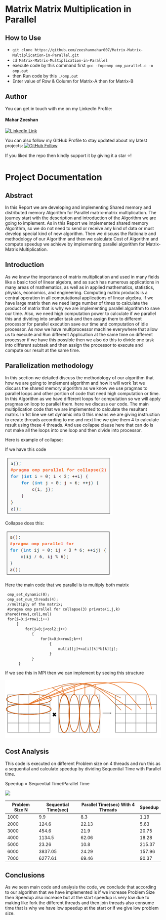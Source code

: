 # Matrix Matrix Multiplication in Parallel

## How to Use

- `git clone https://github.com/zeeshanmahar007/Matrix-Matrix-Multiplication-in-Parallel.git`
- `cd Matrix-Matrix-Multiplication-in-Parallel`
- execute code by this command first `gcc -fopenmp omp_parallel.c -o omp.out`
- then Run code by this `./omp.out`
- Enter value of Row & Column for Matrix-A then for Matrix-B

## Author
You can get in touch with me on my LinkedIn Profile:

#### Mahar Zeeshan
[![LinkedIn Link](https://img.shields.io/badge/Connect-MaharZeeshan-blue.svg?logo=linkedin&longCache=true&style=social&label=Connect
)](https://www.linkedin.com/in/zeeshanmahar007)

You can also follow my GitHub Profile to stay updated about my latest projects: [![GitHub Follow](https://img.shields.io/badge/Connect-MaharZeeshan-blue.svg?logo=Github&longCache=true&style=social&label=Follow)](https://github.com/zeeshanmahar007)

If you liked the repo then kindly support it by giving it a star ⭐!



# Project Documentation

## Abstract
In this Report we are developing and implementing Shared memory and distributed memory Algorithm for Parallel matrix-matrix multiplication. The journey start with the description and introduction of the Algorithm we are going to implement. As in this Report we implemented shared memory Algorithm, so we do not need to send or receive any kind of data or must develop special kind of new algorithm. Then we discuss the Rationale and methodology of our Algorithm and then we calculate Cost of Algorithm and compute speedup we achieve by implementing parallel algorithm for Matrix-Matrix Multiplication.

## Introduction
As we know the importance of matrix multiplication and used in many fields like a basic tool of linear algebra, and as such has numerous applications in many areas of mathematics, as well as in applied mathematics, statistics, physics, economics, and engineering. Computing matrix products is a central operation in all computational applications of linear algebra. If we have large matrix then we need large number of times to calculate the product of matrix that is why we are implementing parallel algorithm to save our time. Also, we need high computation power to calculate if we parallel this and dividing into smaller task and then assign them to different processor for parallel execution save our time and computation of idle processor.
As now we have multiprocessor machine everywhere that allow us to execute and Run different Application at the same time on different processor if we have this possible then we also do this to divide one task into different subtask and then assign the processor to execute and compute our result at the same time.

## Parallelization methodology
In this section we detailed discuss the methodology of our algorithm that how we are going to implement algorithm and how it will work 1st we discuss the shared memory algorithm as we know we use pragmas to parallel loops and other portion of code that need high computation or time. In this Algorithm as we have different loops for computation so we will apply pragmas on loop to parallel them. here we discuss our code. 
The main multiplication code that we are implemented to calculate the resultant matrix.
In 1st line we set dynamic into 0 this means we are giving instruction to create threads according to me and next line we give them 4 to calculate result using these 4 threads.
And use collapse clause here that can do is not make all the loops into one loop and then divide into processor.

Here is example of collapse:

If we have this code

![project Display](https://raw.githubusercontent.com/zeeshanmahar007/Matrix-Matrix-Multiplication-in-Parallel/master/B_collapse.png)

Collapse does this:

![project Display](https://raw.githubusercontent.com/zeeshanmahar007/Matrix-Matrix-Multiplication-in-Parallel/master/A_collapse.png)


Here the main code that we parallel is to multiply both matrix
     
     omp_set_dynamic(0);
     omp_set_num_threads(4);
     //multiply of the matrix;
     #pragma omp parallel for collapse(3) private(i,j,k) shared(row1,col1,mul)
     for(i=0;i<row1;i++)
         {
             for(j=0;j<col2;j++)
                {
                    for(k=0;k<row2;k++)
                        {
                            mul[i][j]+=a[i][k]*b[k][j];
                        }
                }
          }


If we see this in MPI then we can implement by seeing this structure

![project Display](https://raw.githubusercontent.com/zeeshanmahar007/Matrix-Matrix-Multiplication-in-Parallel/master/matrix_graphics_for_MPI.png)

## Cost Analysis
This code is executed on different Problem size on 4 threads and run this as a sequential and calculate speedup by dividing Sequential Time with Parallel time.

Speedup = Sequential Time/Parallel Time

<img src="https://render.githubusercontent.com/render/math?math=\Huge SpeedUp= \frac{SequentialTime}{ParallelTime}">

| Problem Size N | Sequential Time(sec) | Parallel Time(sec) With 4 Threads | Speedup |
| -------------- | -------------------- | --------------------------------- | ------- |
| 1000           |9.9|8.3|1.19 |
| 2000 |124.6|22.13|5.63|
| 3000 |454.6|21.9|20.75|
| 4000 |1134.5|62.06|18.28|
| 5000 |23.26|10.8|215.37|
| 6000 |3837.05|24.29|157.96|
| 7000 |6277.61|69.46|90.37|



## Conclusions
As we seen main code and analysis the code, we conclude that according to our algorithm that we have implemented is if we increase Problem Size then Speedup also increase but at the start speedup is very low due to making like fork the different threads and then join threads also consume time that is why we have low speedup at the start or if we give low problem size.
